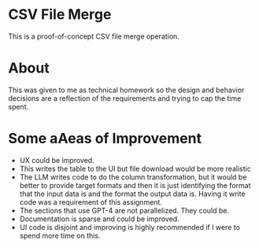 # CSV File Merge
This is a proof-of-concept CSV file merge operation. 

# About
This was given to me as technical homework so the design and behavior decisions are a reflection of the requirements and trying to cap the time spent.

# Some aAeas of Improvement
- UX could be improved.
- This writes the table to the UI but file download would be more realistic
- The LLM writes code to do the column transformation, but it would be better to provide target formats and then it is just identifying the format that the input data is and the format the output data is. Having it write code was a requirement of this assignment.
- The sections that use GPT-4 are not parallelized. They could be.
- Documentation is sparse and could be improved.
- UI code is disjoint and improving is highly recommended if I were to spend more time on this.
